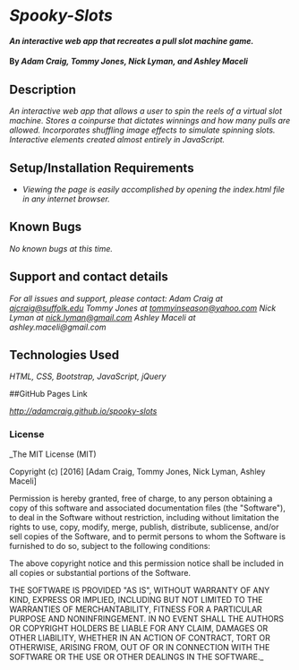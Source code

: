 # _Spooky-Slots_

#### _An interactive web app that recreates a pull slot machine game._

#### By _**Adam Craig, Tommy Jones, Nick Lyman, and Ashley Maceli**_

## Description

_An interactive web app that allows a user to spin the reels of a virtual slot machine. Stores a coinpurse that dictates
winnings and how many pulls are allowed. Incorporates shuffling image effects to simulate spinning slots. Interactive
elements created almost entirely in JavaScript._

## Setup/Installation Requirements

* _Viewing the page is easily accomplished by opening the index.html file in any internet browser._

## Known Bugs

_No known bugs at this time._

## Support and contact details

_For all issues and support, please contact:
Adam Craig at ajcraig@suffolk.edu
Tommy Jones at tommyinseason@yahoo.com
Nick Lyman at nick.lyman@gmail.com
Ashley Maceli at ashley.maceli@gmail.com_

## Technologies Used

_HTML, CSS, Bootstrap, JavaScript, jQuery_

##GitHub Pages Link

_http://adamcraig.github.io/spooky-slots_

### License

_The MIT License (MIT)

Copyright (c) [2016] [Adam Craig, Tommy Jones, Nick Lyman, Ashley Maceli]

Permission is hereby granted, free of charge, to any person obtaining a copy
of this software and associated documentation files (the "Software"), to deal
in the Software without restriction, including without limitation the rights
to use, copy, modify, merge, publish, distribute, sublicense, and/or sell
copies of the Software, and to permit persons to whom the Software is
furnished to do so, subject to the following conditions:

The above copyright notice and this permission notice shall be included in all
copies or substantial portions of the Software.

THE SOFTWARE IS PROVIDED "AS IS", WITHOUT WARRANTY OF ANY KIND, EXPRESS OR
IMPLIED, INCLUDING BUT NOT LIMITED TO THE WARRANTIES OF MERCHANTABILITY,
FITNESS FOR A PARTICULAR PURPOSE AND NONINFRINGEMENT. IN NO EVENT SHALL THE
AUTHORS OR COPYRIGHT HOLDERS BE LIABLE FOR ANY CLAIM, DAMAGES OR OTHER
LIABILITY, WHETHER IN AN ACTION OF CONTRACT, TORT OR OTHERWISE, ARISING FROM,
OUT OF OR IN CONNECTION WITH THE SOFTWARE OR THE USE OR OTHER DEALINGS IN THE
SOFTWARE._
